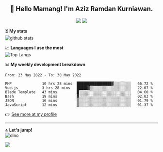 <h2 align="center">👋 Hello Mamang! I'm Aziz Ramdan Kurniawan.</h2>  
<p align="center">
  <img src="https://komarev.com/ghpvc/?username=azizramdan">
  <img src="https://wakatime.com/badge/user/90056fa0-4c31-4eca-954e-2a3ac05896f9.svg">
</p>
    
⏳ **My stats**  
![github stats](https://github-readme-stats.vercel.app/api?username=azizramdan&show_icons=true&count_private=true&title_color=000&hide_border=true&hide_title=true)  

📈 **Languages I use the most**  
![Top Langs](https://github-readme-stats.vercel.app/api/top-langs/?username=azizramdan&layout=compact&langs_count=6&hide=tsql&hide_border=true&hide_title=true&exclude_repo=Futsal-Go,Futsal-Go-Admin,Sistem-Informasi-Sensus-Harian-Rawat-Inap)  

📊 **My weekly development breakdown**
<!--START_SECTION:waka-->

```text
From: 23 May 2022 - To: 30 May 2022

PHP              10 hrs 28 mins  ████████████████▓░░░░░░░░   66.72 %
Vue.js           3 hrs 28 mins   █████▓░░░░░░░░░░░░░░░░░░░   22.07 %
Blade Template   43 mins         █░░░░░░░░░░░░░░░░░░░░░░░░   04.60 %
Bash             19 mins         ▓░░░░░░░░░░░░░░░░░░░░░░░░   02.03 %
JSON             16 mins         ▒░░░░░░░░░░░░░░░░░░░░░░░░   01.79 %
JavaScript       12 mins         ▒░░░░░░░░░░░░░░░░░░░░░░░░   01.37 %
```

<!--END_SECTION:waka-->
👉 [See more at my profile](https://wakatime.com/@azizramdan)
***
🔝 **Let's jump!**  
![dino](https://raw.githubusercontent.com/azizramdan/azizramdan/master/dino.gif)  

![](https://hit.yhype.me/github/profile?user_id=27954794)
